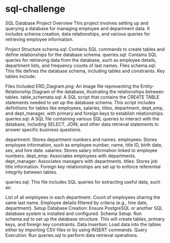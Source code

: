# sql-challenge

SQL Database Project
Overview
This project involves setting up and querying a database for managing employee and department data. It includes schema creation, data relationships, and various queries for retrieving employee information.

Project Structure
schema.sql: Contains SQL commands to create tables and define relationships for the database schema.
queries.sql: Contains SQL queries for retrieving data from the database, such as employee details, department lists, and frequency counts of last names.
Files
schema.sql: This file defines the database schema, including tables and constraints. Key tables include:

Files Included
ERD_Diagram.png: An image file representing the Entity-Relationship Diagram of the database, illustrating the relationships between tables.
table_schemata.sql: A SQL script that contains the CREATE TABLE statements needed to set up the database schema. This script includes definitions for tables like employees, salaries, titles, department, dept_emp, and dept_manager, with primary and foreign keys to establish relationships.
queries.sql: A SQL file containing various SQL queries to interact with the database, including SELECT, JOIN, and other data retrieval statements to answer specific business questions.


department: Stores department numbers and names.
employees: Stores employee information, such as employee number, name, title ID, birth date, sex, and hire date.
salaries: Stores salary information linked to employee numbers.
dept_emp: Associates employees with departments.
dept_manager: Associates managers with departments.
titles: Stores job title information.
Foreign key relationships are set up to enforce referential integrity between tables.

queries.sql: This file includes SQL queries for extracting useful data, such as:

List of all employees in each department.
Count of employees sharing the same last name.
Employee details filtered by criteria (e.g., hire date, department).
Setup
Database Creation: Ensure PostgreSQL or another SQL database system is installed and configured.
Schema Setup:
Run schema.sql to set up the database structure.
This will create tables, primary keys, and foreign key constraints.
Data Insertion:
Load data into the tables either by importing CSV files or by using INSERT commands.
Query Execution:
Run queries.sql to perform data retrieval operations.






